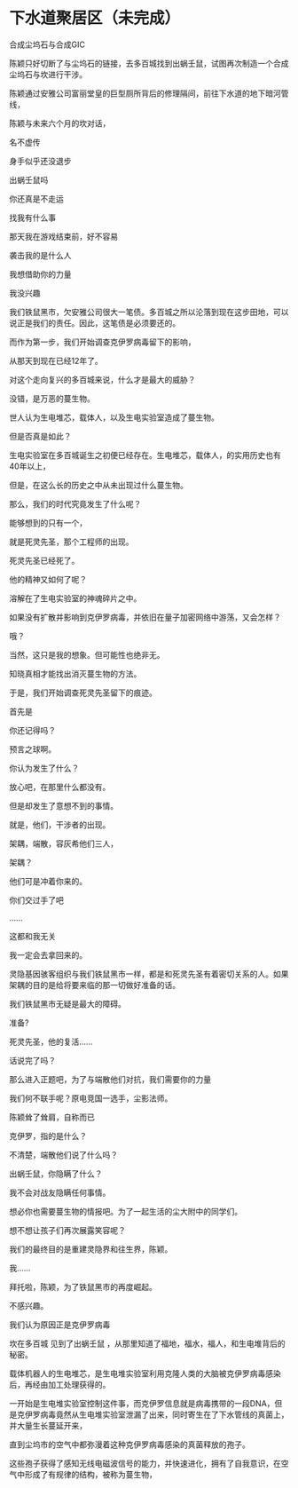 # 下水道聚居区（未完成）

合成尘坞石与合成GIC

陈颖只好切断了与尘坞石的链接，去多百城找到出蜗壬鼠，试图再次制造一个合成尘坞石与坎进行干涉。

陈颖通过安雅公司富丽堂皇的巨型厕所背后的修理隔间，前往下水道的地下暗河管线，

陈颖与未来六个月的坎对话，

名不虚传

身手似乎还没退步

出蜗壬鼠吗

你还真是不走运

找我有什么事

那天我在游戏结束前，好不容易

袭击我的是什么人

我想借助你的力量

我没兴趣

我们铁鼠黑市，欠安雅公司很大一笔债。多百城之所以沦落到现在这步田地，可以说正是我们的责任。因此，这笔债是必须要还的。

而作为第一步，我们开始调查克伊罗病毒留下的影响，

从那天到现在已经12年了。

对这个走向复兴的多百城来说，什么才是最大的威胁？

没错，是万恶的蔓生物。

世人认为生电堆芯，载体人，以及生电实验室造成了蔓生物。

但是否真是如此？

生电实验室在多百城诞生之初便已经存在。生电堆芯，载体人，的实用历史也有40年以上，

但是，在这么长的历史之中从未出现过什么蔓生物。

那么，我们的时代究竟发生了什么呢？

能够想到的只有一个，

就是死灵先圣，那个工程师的出现。

死灵先圣已经死了。

他的精神又如何了呢？

溶解在了生电实验室的神魂碎片之中。

如果没有扩散并影响到克伊罗病毒，并依旧在量子加密网络中游荡，又会怎样？

哦？

当然，这只是我的想象。但可能性也绝非无。

知晓真相才能找出消灭蔓生物的方法。

于是，我们开始调查死灵先圣留下的痕迹。

首先是

你还记得吗？

预言之球啊。

你认为发生了什么？

放心吧，在那里什么都没有。

但是却发生了意想不到的事情。

就是，他们，干涉者的出现。

架耦，端散，容灰希他们三人，

架耦？

他们可是冲着你来的。

你们交过手了吧

……

这都和我无关

我一定会去拿回来的。

灵隐基因骇客组织与我们铁鼠黑市一样，都是和死灵先圣有着密切关系的人。如果架耦的目的是给将要来临的那一切做好准备的话。

我们铁鼠黑市无疑是最大的障碍。

准备?

死灵先圣，他的复活……

话说完了吗？

那么进入正题吧，为了与端散他们对抗，我们需要你的力量

我们何不联手呢？原电竞国一选手，尘影法师。

陈颖耸了耸肩，自称而已

克伊罗，指的是什么？

不清楚，端散他们说了什么吗？

出蜗壬鼠，你隐瞒了什么？

我不会对战友隐瞒任何事情。

想必你也需要蔓生物的情报吧。为了一起生活的尘大附中的同学们。

想不想让孩子们再次展露笑容呢？

我们的最终目的是重建灵隐界和往生界，陈颖。

我……

拜托啦，陈颖，为了铁鼠黑市的再度崛起。

不感兴趣。

我们认为原因正是克伊罗病毒

坎在多百城 见到了出蜗壬鼠 ，从那里知道了福地，福水，福人，和生电堆背后的秘密。

载体机器人的生电堆芯，是生电堆实验室利用克隆人类的大脑被克伊罗病毒感染后，再经由加工处理获得的。

一开始是生电堆实验室控制这件事，而克伊罗信息就是病毒携带的一段DNA，但是克伊罗病毒竟然从生电堆实验室泄漏了出来，同时寄生在了下水管线的真菌上，并大量生长蔓延开来，

直到尘坞市的空气中都弥漫着这种克伊罗病毒感染的真菌释放的孢子。

这些孢子获得了感知无线电磁波信号的能力，并快速进化，拥有了自我意识，在空气中形成了有规律的结构，被称为蔓生物，

